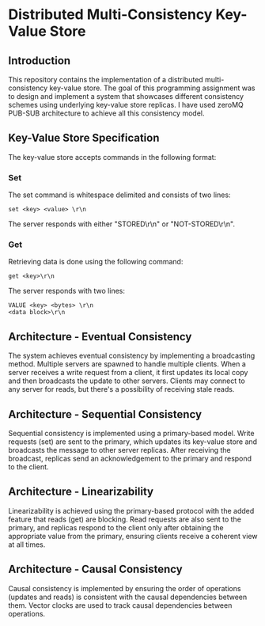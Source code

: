 # Distributed Multi-Consistency Key-Value Store

## Introduction

This repository contains the implementation of a distributed multi-consistency key-value store. The goal of this programming assignment was to design and implement a system that showcases different consistency schemes using underlying key-value store replicas. I have used zeroMQ PUB-SUB architecture to achieve all this consistency model.

## Key-Value Store Specification

The key-value store accepts commands in the following format:

### Set
The set command is whitespace delimited and consists of two lines:
```
set <key> <value> \r\n
```
The server responds with either "STORED\r\n" or "NOT-STORED\r\n".

### Get
Retrieving data is done using the following command:
```
get <key>\r\n
```
The server responds with two lines:
```
VALUE <key> <bytes> \r\n
<data block>\r\n
```

## Architecture - Eventual Consistency

The system achieves eventual consistency by implementing a broadcasting method. Multiple servers are spawned to handle multiple clients. When a server receives a write request from a client, it first updates its local copy and then broadcasts the update to other servers. Clients may connect to any server for reads, but there's a possibility of receiving stale reads.

## Architecture - Sequential Consistency

Sequential consistency is implemented using a primary-based model. Write requests (set) are sent to the primary, which updates its key-value store and broadcasts the message to other server replicas. After receiving the broadcast, replicas send an acknowledgement to the primary and respond to the client.

## Architecture - Linearizability

Linearizability is achieved using the primary-based protocol with the added feature that reads (get) are blocking. Read requests are also sent to the primary, and replicas respond to the client only after obtaining the appropriate value from the primary, ensuring clients receive a coherent view at all times.

## Architecture - Causal Consistency

Causal consistency is implemented by ensuring the order of operations (updates and reads) is consistent with the causal dependencies between them. Vector clocks are used to track causal dependencies between operations.
